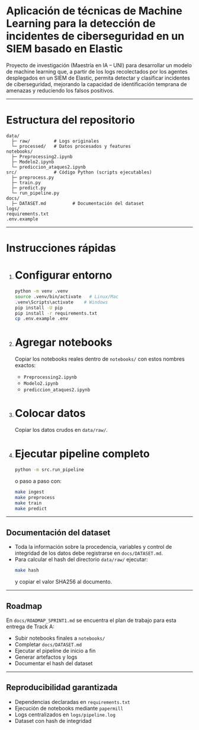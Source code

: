 # Aplicación de técnicas de Machine Learning para la detección de incidentes de ciberseguridad en un SIEM basado en Elastic

Proyecto de investigación (Maestría en IA – UNI) para desarrollar un modelo de machine learning que, a partir de los logs recolectados por los agentes desplegados en un SIEM de Elastic, permita detectar y clasificar incidentes de ciberseguridad, mejorando la capacidad de identificación temprana de amenazas y reduciendo los falsos positivos.

---

# Estructura del repositorio

```text
data/
  ├─ raw/         # Logs originales
  └─ processed/   # Datos procesados y features
notebooks/
  ├─ Preprocessing2.ipynb
  ├─ Modelo2.ipynb
  └─ prediccion_ataques2.ipynb
src/              # Código Python (scripts ejecutables)
  ├─ preprocess.py
  ├─ train.py
  ├─ predict.py
  └─ run_pipeline.py
docs/
  ├─ DATASET.md          # Documentación del dataset
logs/
requirements.txt
.env.example
```

---

# Instrucciones rápidas

1. # Configurar entorno
   ```bash
   python -m venv .venv
   source .venv/bin/activate   # Linux/Mac
   .venv\Scripts\activate    # Windows
   pip install -U pip
   pip install -r requirements.txt
   cp .env.example .env
   ```

2. # Agregar notebooks
   Copiar los notebooks reales dentro de `notebooks/` con estos nombres exactos:
   - `Preprocessing2.ipynb`
   - `Modelo2.ipynb`
   - `prediccion_ataques2.ipynb`

3. # Colocar datos
   Copiar los datos crudos en `data/raw/`.

4. # Ejecutar pipeline completo
   ```bash
   python -m src.run_pipeline
   ```
   o paso a paso con:
   ```bash
   make ingest
   make preprocess
   make train
   make predict
   ```

---

## Documentación del dataset

- Toda la información sobre la procedencia, variables y control de integridad de los datos debe registrarse en `docs/DATASET.md`.  
- Para calcular el hash del directorio `data/raw/` ejecutar:
  ```bash
  make hash
  ```
  y copiar el valor SHA256 al documento.

---

## Roadmap

En `docs/ROADMAP_SPRINT1.md` se encuentra el plan de trabajo para esta entrega de Track A:
- Subir notebooks finales a `notebooks/`
- Completar `docs/DATASET.md`
- Ejecutar el pipeline de inicio a fin
- Generar artefactos y logs
- Documentar el hash del dataset

---

## Reproducibilidad garantizada

- Dependencias declaradas en `requirements.txt`
- Ejecución de notebooks mediante `papermill`
- Logs centralizados en `logs/pipeline.log`
- Dataset con hash de integridad
